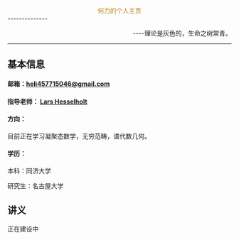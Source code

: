 <center><font color=#B8860B>何力的个人主页</font></center>
--------------

<p align="right">----理论是灰色的，生命之树常青。</p>


---

## 基本信息

#### 邮箱：heli457715046@gmail.com

#### 指导老师： [Lars Hesselholt](https://www.math.nagoya-u.ac.jp/~larsh/)

#### 方向：
目前正在学习凝聚态数学，无穷范畴，谱代数几何。

#### 学历：
本科：同济大学

研究生：名古屋大学





## 讲义

正在建设中
